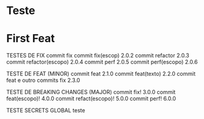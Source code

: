# Teste

# First Feat

TESTES DE FIX
commit fix
commit fix(escop) 2.0.2
commit refactor 2.0.3
commit refactor(escopo) 2.0.4
commit perf 2.0.5
commit perf(escopo) 2.0.6

TESTE DE FEAT (MINOR)
commit feat 2.1.0
commit feat(texto) 2.2.0
commit feat e outro commits fix 2.3.0

TESTE DE BREAKING CHANGES (MAJOR)
commit fix! 3.0.0
commit feat(escopo)! 4.0.0
commit refact(escopo)! 5.0.0
commit perf! 6.0.0

TESTE SECRETS GLOBAL
teste